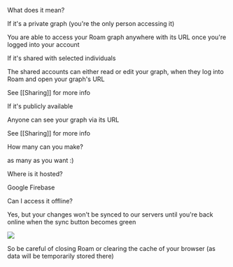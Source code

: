 What does it mean?

If it's a private graph (you're the only person accessing it)

You are able to access your Roam graph anywhere with its URL once you're logged into your account 

If it's shared with selected individuals

The shared accounts can either read or edit your graph, when they log into Roam and open your graph's URL

See [[Sharing]] for more info

If it's publicly available

Anyone can see your graph via its URL

See [[Sharing]] for more info

How many can you make?

as many as you want :)

Where is it hosted?

Google Firebase

Can I access it offline?

Yes, but your changes won't be synced to our servers until you're back online when the sync button becomes green

![](https://firebasestorage.googleapis.com/v0/b/firescript-577a2.appspot.com/o/imgs%2Fapp%2Fhelp-documentation%2FCGs3axfCq1.png?alt=media&token=601b6eae-d411-4264-b341-6bdd976ae01d)

So be careful of closing Roam or clearing the cache of your browser (as data will be temporarily stored there)

